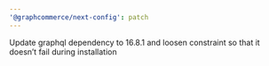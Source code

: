 ```yaml
---
'@graphcommerce/next-config': patch
---
```


Update graphql dependency to 16.8.1 and loosen constraint so that it doesn’t fail during installation
